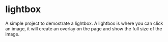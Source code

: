 # lightbox
A simple project to demostrate a lightbox.  A lightbox is where you can click an image, it will create an overlay on the page and show the full size of the image. 
